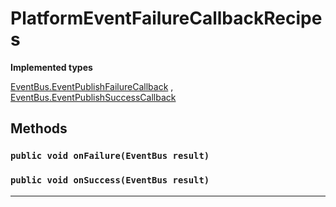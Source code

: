 # PlatformEventFailureCallbackRecipes

**Implemented types**

[EventBus.EventPublishFailureCallback](EventBus.EventPublishFailureCallback)
, 
[EventBus.EventPublishSuccessCallback](EventBus.EventPublishSuccessCallback)

## Methods
### `public void onFailure(EventBus result)`
### `public void onSuccess(EventBus result)`
---
